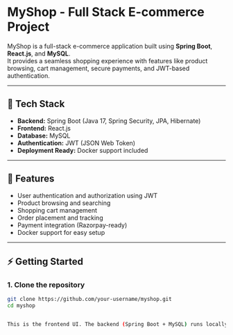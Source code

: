 # MyShop - Full Stack E-commerce Project

MyShop is a full-stack e-commerce application built using **Spring Boot**, **React.js**, and **MySQL**.  
It provides a seamless shopping experience with features like product browsing, cart management, secure payments, and JWT-based authentication.

---

## 🚀 Tech Stack
- **Backend:** Spring Boot (Java 17, Spring Security, JPA, Hibernate)  
- **Frontend:** React.js  
- **Database:** MySQL  
- **Authentication:** JWT (JSON Web Token)  
- **Deployment Ready:** Docker support included  

---

## 🔑 Features
- User authentication and authorization using JWT  
- Product browsing and searching  
- Shopping cart management  
- Order placement and tracking  
- Payment integration (Razorpay-ready)  
- Docker support for easy setup  

---

## ⚡ Getting Started

### 1. Clone the repository
```bash
git clone https://github.com/your-username/myshop.git
cd myshop


This is the frontend UI. The backend (Spring Boot + MySQL) runs locally with Docker. Code is available in repo